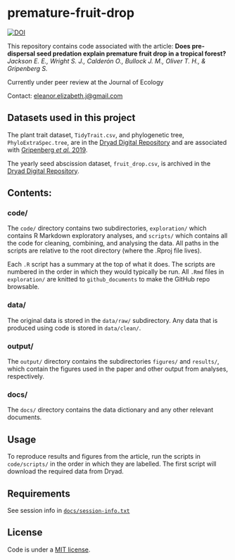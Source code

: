 # premature-fruit-drop

[![DOI](https://zenodo.org/badge/218278065.svg)](https://zenodo.org/badge/latestdoi/218278065)

This repository contains code associated with the article: __Does pre-dispersal seed predation explain premature fruit drop in a tropical forest?__ _Jackson E. E., Wright S. J., Calderón O., Bullock J. M., Oliver T. H., & Gripenberg S._

Currently under peer review at the Journal of Ecology

Contact: eleanor.elizabeth.j@gmail.com

## Datasets used in this project

The plant trait dataset, `TidyTrait.csv`, and phylogenetic tree, `PhyloExtraSpec.tree`, are in the [Dryad Digital Repository](https://doi.org/10.5061/dryad.230j5ch) and are associated with [Gripenberg _et al._ 2019](https://doi.org/10.1111/ele.13359).

The yearly seed abscission dataset, `fruit_drop.csv`, is archived in the [Dryad Digital Repository](https://doi.org/10.5061/dryad.4mw6m909j).

## Contents:

### code/
The `code/` directory contains two subdirectories, `exploration/` which contains R Markdown exploratory analyses, and `scripts/` which contains all the code for cleaning, combining, and analysing the data. All paths in the scripts are relative to the root directory (where the .Rproj file lives).

Each `.R` script has a summary at the top of what it does. The scripts are numbered in the order in which they would typically be run. All `.Rmd` files in `exploration/` are knitted to `github_documents` to make the GitHub repo browsable.

### data/
The original data is stored in the `data/raw/` subdirectory. Any data that is produced using code is stored in `data/clean/`.

### output/
The `output/` directory contains the subdirectories `figures/` and `results/`, which contain the figures used in the paper and other output from analyses, respectively.

### docs/
The `docs/` directory contains the data dictionary and any other relevant documents.

## Usage
To reproduce results and figures from the article, run the scripts in `code/scripts/` in the order in which they are labelled. The first script will download the required data from Dryad.

## Requirements
See session info in [`docs/session-info.txt`](https://github.com/ee-jackson/premature-fruit-drop/blob/main/docs/session-info.txt)

## License
Code is under a [MIT license](https://github.com/ee-jackson/premature-fruit-drop/blob/main/LICENSE.md).
